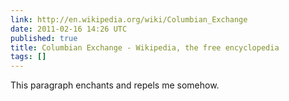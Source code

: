```yaml
---
link: http://en.wikipedia.org/wiki/Columbian_Exchange
date: 2011-02-16 14:26 UTC
published: true
title: Columbian Exchange - Wikipedia, the free encyclopedia
tags: []
---
```


This paragraph enchants and repels me somehow.
